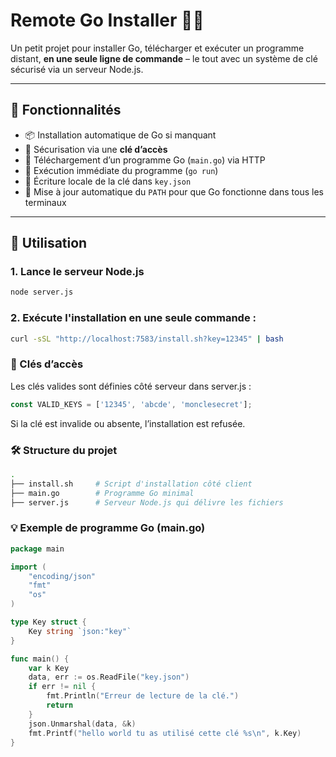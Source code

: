 # Remote Go Installer 🔐🚀

Un petit projet pour installer Go, télécharger et exécuter un programme distant, **en une seule ligne de commande** – le tout avec un système de clé sécurisé via un serveur Node.js.

---

## 🧩 Fonctionnalités

- 📦 Installation automatique de Go si manquant
- 🔑 Sécurisation via une **clé d’accès**
- 📂 Téléchargement d’un programme Go (`main.go`) via HTTP
- 🏃 Exécution immédiate du programme (`go run`)
- 🧠 Écriture locale de la clé dans `key.json`
- 📁 Mise à jour automatique du `PATH` pour que Go fonctionne dans tous les terminaux

---

## 🧪 Utilisation

### 1. Lance le serveur Node.js

```bash
node server.js
```

### 2. Exécute l'installation en une seule commande :
```bash
curl -sSL "http://localhost:7583/install.sh?key=12345" | bash
```

### 🔐 Clés d’accès
Les clés valides sont définies côté serveur dans server.js :

```js
const VALID_KEYS = ['12345', 'abcde', 'monclesecret'];
```
Si la clé est invalide ou absente, l’installation est refusée.

### 🛠️ Structure du projet
```bash
.
├── install.sh     # Script d'installation côté client
├── main.go        # Programme Go minimal
├── server.js      # Serveur Node.js qui délivre les fichiers
```
### 💡 Exemple de programme Go (main.go)
```go
package main

import (
	"encoding/json"
	"fmt"
	"os"
)

type Key struct {
	Key string `json:"key"`
}

func main() {
	var k Key
	data, err := os.ReadFile("key.json")
	if err != nil {
		fmt.Println("Erreur de lecture de la clé.")
		return
	}
	json.Unmarshal(data, &k)
	fmt.Printf("hello world tu as utilisé cette clé %s\n", k.Key)
}
```